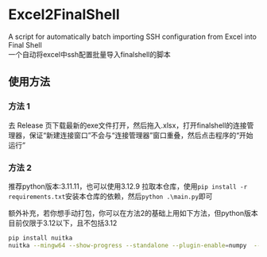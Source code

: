 # Excel2FinalShell
A script for automatically batch importing SSH configuration from Excel into Final Shell  
一个自动将excel中ssh配置批量导入finalshell的脚本  

## 使用方法

### 方法 1
去 Release 页下载最新的exe文件打开，然后拖入.xlsx，打开finalshell的连接管理器，保证“新建连接窗口”不会与“连接管理器”窗口重叠，然后点击程序的“开始运行”

### 方法 2
推荐python版本:3.11.11，也可以使用3.12.9
拉取本仓库，使用```pip install -r requirements.txt```安装本仓库的依赖，然后```python .\main.py```即可

额外补充，若你想手动打包，你可以在方法2的基础上用如下方法，但python版本目前仅限于3.12以下，且不包括3.12
``` bash
pip install nuitka
nuitka --mingw64 --show-progress --standalone --plugin-enable=numpy  --plugin-enable=pyside6 --onefile --remove-output  --follow-imports  --disable-console main.py
```